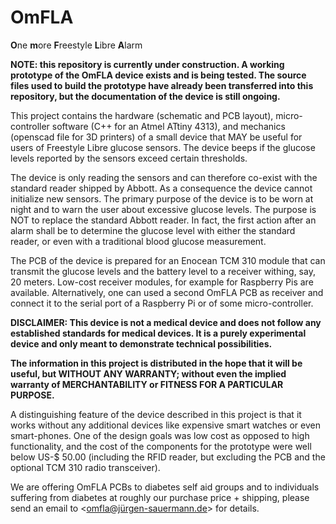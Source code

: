 # OmFLA
**O**ne **m**ore **F**reestyle **L**ibre **A**larm

**NOTE: this repository is currently under construction. A working prototype
of the OmFLA device exists and is being tested. The source files used to build
the prototype have already been transferred into this repository, but the
documentation of the device is still ongoing.**

This project contains the hardware (schematic and PCB layout), micro-controller
software (C++ for an Atmel ATtiny 4313), and mechanics (openscad file for 3D
printers) of a small device that MAY be useful for users of Freestyle Libre
glucose sensors. The device beeps if the glucose levels reported by the
sensors exceed certain thresholds.

The device is only reading the sensors and can therefore co-exist with the
standard reader shipped by Abbott. As a consequence the device cannot
initialize new sensors. The primary purpose of the device is to be worn at
night and to warn the user about excessive glucose levels. The purpose is
NOT to replace the standard Abbott reader. In fact, the first action after
an alarm shall be to determine the glucose level with either the standard
reader, or even with a traditional blood glucose measurement.

The PCB of the device is prepared for an Enocean TCM 310 module that can
transmit the glucose levels and the battery level to a receiver withing,
say, 20 meters. Low-cost receiver modules, for example for Raspberry Pis
are available. Alternatively, one can used a second OmFLA PCB as receiver
and connect it to the serial port of a Raspberry Pi or of some
micro-controller.

**DISCLAIMER: This device is not a medical device and does not follow
any established standards for medical devices. It is a purely experimental
device and only meant to demonstrate technical possibilities.**

**The information in this project is distributed in the hope that it will be
useful, but WITHOUT ANY WARRANTY; without even the implied warranty of
MERCHANTABILITY or FITNESS FOR A PARTICULAR PURPOSE.**

A distinguishing feature of the device described in this project is that
it works without any additional devices like expensive smart watches or even
smart-phones. One of the design goals was low cost as opposed to high
functionality, and the cost of the components for the prototype were well
below US-$ 50.00 (including the RFID reader, but excluding the PCB and the
optional TCM 310 radio transceiver).

We are offering OmFLA PCBs to diabetes self aid groups and to individuals suffering
from diabetes at roughly our purchase price + shipping, please send an email to
<omfla@jürgen-sauermann.de> for details.
